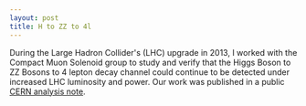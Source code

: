 ```yaml
---
layout: post
title: H to ZZ to 4l 
---
```


During the Large Hadron Collider's (LHC) upgrade in 2013, I worked with the Compact Muon Solenoid group to study and verify that the Higgs Boson to ZZ Bosons to 4 lepton decay channel could continue to be detected under increased LHC luminosity and power. Our work was published in a public [CERN analysis note](http://cds.cern.ch/record/1607076?ln=en).